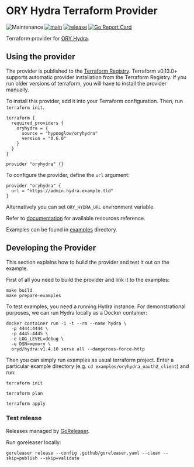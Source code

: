 # ORY Hydra Terraform Provider

![Maintenance](https://img.shields.io/maintenance/yes/2025)
[![main](https://github.com/hypnoglow/terraform-provider-oryhydra/actions/workflows/main.yml/badge.svg)](https://github.com/hypnoglow/terraform-provider-oryhydra/actions/workflows/main.yml)
[![release](https://github.com/hypnoglow/terraform-provider-oryhydra/actions/workflows/release.yml/badge.svg)](https://github.com/hypnoglow/terraform-provider-oryhydra/actions/workflows/release.yml)
[![Go Report Card](https://goreportcard.com/badge/github.com/hypnoglow/terraform-provider-oryhydra)](https://goreportcard.com/report/github.com/hypnoglow/terraform-provider-oryhydra)

Terraform provider for [ORY Hydra](https://github.com/ory/hydra).

## Using the provider

The provider is published to the [Terraform Registry](https://registry.terraform.io/providers/hypnoglow/oryhydra/latest).
Terraform v0.13.0+ supports automatic provider installation from the Terraform Registry. If you run older versions of terraform, you
will have to install the provider manually.

To install this provider, add it into your Terraform configuration. Then, run `terraform init`.

```hcl
terraform {
  required_providers {
    oryhydra = {
      source = "hypnoglow/oryhydra"
      version = "0.6.0"
    }
  }
}

provider "oryhydra" {}
```

To configure the provider, define the `url` argument:

```hcl
provider "oryhydra" {
  url = "https://admin.hydra.example.tld"
}
```
 
Alternatively you can set `ORY_HYDRA_URL` environment variable.

Refer to [documentation](https://registry.terraform.io/providers/hypnoglow/oryhydra/latest/docs) for available resources reference.

Examples can be found in [examples](examples/) directory.

## Developing the Provider

This section explains how to build the provider and test it out on the example.

First of all you need to build the provider and link it to the examples:

```shell script
make build
make prepare-examples
```

To test examples, you need a running Hydra instance. For demonstrational purposes,
we can run Hydra locally as a Docker container:

```shell script
docker container run -i -t --rm --name hydra \
  -p 4444:4444 \
  -p 4445:4445 \
  -e LOG_LEVEL=debug \
  -e DSN=memory \
  oryd/hydra:v1.4.10 serve all --dangerous-force-http
```

Then you can simply run examples as usual terraform project. Enter a particular example directory (e.g. `cd examples/oryhydra_oauth2_client`)
and run:

```shell script
terraform init

terraform plan

terraform apply
```

### Test release

Releases managed by [GoReleaser](https://goreleaser.com/).

Run goreleaser locally:

```shell script
goreleaser release --config .github/goreleaser.yaml --clean --skip=publish --skip=validate
```
